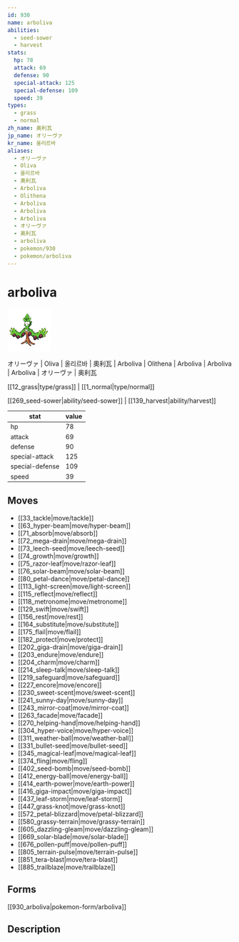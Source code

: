 ```yaml
---
id: 930
name: arboliva
abilities:
  - seed-sower
  - harvest
stats:
  hp: 78
  attack: 69
  defense: 90
  special-attack: 125
  special-defense: 109
  speed: 39
types:
  - grass
  - normal
zh_name: 奥利瓦
jp_name: オリーヴァ
kr_name: 올리르바
aliases:
  - オリーヴァ
  - Oliva
  - 올리르바
  - 奧利瓦
  - Arboliva
  - Olithena
  - Arboliva
  - Arboliva
  - Arboliva
  - オリーヴァ
  - 奥利瓦
  - arboliva
  - pokemon/930
  - pokemon/arboliva
---
```

# arboliva

![](https://raw.githubusercontent.com/PokeAPI/sprites/master/sprites/pokemon/930.png)

オリーヴァ | Oliva | 올리르바 | 奧利瓦 | Arboliva | Olithena | Arboliva | Arboliva | Arboliva | オリーヴァ | 奥利瓦

[[12_grass|type/grass]] | [[1_normal|type/normal]]

[[269_seed-sower|ability/seed-sower]] | [[139_harvest|ability/harvest]]

|stat|value|
|---|---|
|hp|78|
|attack|69|
|defense|90|
|special-attack|125|
|special-defense|109|
|speed|39|


## Moves

- [[33_tackle|move/tackle]]
- [[63_hyper-beam|move/hyper-beam]]
- [[71_absorb|move/absorb]]
- [[72_mega-drain|move/mega-drain]]
- [[73_leech-seed|move/leech-seed]]
- [[74_growth|move/growth]]
- [[75_razor-leaf|move/razor-leaf]]
- [[76_solar-beam|move/solar-beam]]
- [[80_petal-dance|move/petal-dance]]
- [[113_light-screen|move/light-screen]]
- [[115_reflect|move/reflect]]
- [[118_metronome|move/metronome]]
- [[129_swift|move/swift]]
- [[156_rest|move/rest]]
- [[164_substitute|move/substitute]]
- [[175_flail|move/flail]]
- [[182_protect|move/protect]]
- [[202_giga-drain|move/giga-drain]]
- [[203_endure|move/endure]]
- [[204_charm|move/charm]]
- [[214_sleep-talk|move/sleep-talk]]
- [[219_safeguard|move/safeguard]]
- [[227_encore|move/encore]]
- [[230_sweet-scent|move/sweet-scent]]
- [[241_sunny-day|move/sunny-day]]
- [[243_mirror-coat|move/mirror-coat]]
- [[263_facade|move/facade]]
- [[270_helping-hand|move/helping-hand]]
- [[304_hyper-voice|move/hyper-voice]]
- [[311_weather-ball|move/weather-ball]]
- [[331_bullet-seed|move/bullet-seed]]
- [[345_magical-leaf|move/magical-leaf]]
- [[374_fling|move/fling]]
- [[402_seed-bomb|move/seed-bomb]]
- [[412_energy-ball|move/energy-ball]]
- [[414_earth-power|move/earth-power]]
- [[416_giga-impact|move/giga-impact]]
- [[437_leaf-storm|move/leaf-storm]]
- [[447_grass-knot|move/grass-knot]]
- [[572_petal-blizzard|move/petal-blizzard]]
- [[580_grassy-terrain|move/grassy-terrain]]
- [[605_dazzling-gleam|move/dazzling-gleam]]
- [[669_solar-blade|move/solar-blade]]
- [[676_pollen-puff|move/pollen-puff]]
- [[805_terrain-pulse|move/terrain-pulse]]
- [[851_tera-blast|move/tera-blast]]
- [[885_trailblaze|move/trailblaze]]

## Forms



[[930_arboliva|pokemon-form/arboliva]]

## Description



